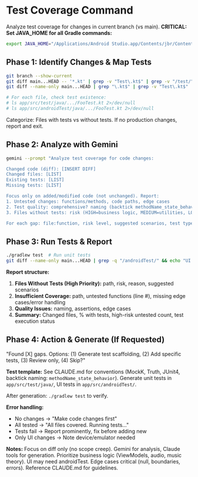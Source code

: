 # Test Coverage Command

Analyze test coverage for changes in current branch (vs main). **CRITICAL: Set JAVA_HOME for all Gradle commands:**
```bash
export JAVA_HOME="/Applications/Android Studio.app/Contents/jbr/Contents/Home"
```

## Phase 1: Identify Changes & Map Tests

```bash
git branch --show-current
git diff main...HEAD -- '*.kt' | grep -v "Test\.kt$" | grep -v "/test/" | grep -v "/androidTest/"  # Production diff
git diff --name-only main...HEAD | grep "\.kt$" | grep -v "Test\.kt$" | grep -v "/test/" | grep -v "/androidTest/"  # File names

# For each file, check test existence:
# ls app/src/test/java/.../FooTest.kt 2>/dev/null
# ls app/src/androidTest/java/.../FooTest.kt 2>/dev/null
```

Categorize: Files with tests vs without tests. If no production changes, report and exit.

## Phase 2: Analyze with Gemini

```bash
gemini --prompt "Analyze test coverage for code changes:

Changed code (diff): [INSERT DIFF]
Changed files: [LIST]
Existing tests: [LIST]
Missing tests: [LIST]

Focus only on added/modified code (not unchanged). Report:
1. Untested changes: functions/methods, code paths, edge cases
2. Test quality: comprehensive? naming (backtick methodName_state_behavior)? missing scenarios?
3. Files without tests: risk (HIGH=business logic, MEDIUM=utilities, LOW=data/UI), unit vs UI test needed?

For each gap: file:function, risk level, suggested scenarios, test type (unit/UI)."
```

## Phase 3: Run Tests & Report

```bash
./gradlew test  # Run unit tests
git diff --name-only main...HEAD | grep -q "/androidTest/" && echo "UI tests modified"
```

**Report structure:**
1. **Files Without Tests (High Priority):** path, risk, reason, suggested scenarios
2. **Insufficient Coverage:** path, untested functions (line #), missing edge cases/error handling
3. **Quality Issues:** naming, assertions, edge cases
4. **Summary:** Changed files, % with tests, high-risk untested count, test execution status

## Phase 4: Action & Generate (If Requested)

"Found [X] gaps. Options: (1) Generate test scaffolding, (2) Add specific tests, (3) Review only, (4) Skip?"

**Test template:** See CLAUDE.md for conventions (MockK, Truth, JUnit4, backtick naming: `methodName_state_behavior`). Generate unit tests in `app/src/test/java/`, UI tests in `app/src/androidTest/`.

After generation: `./gradlew test` to verify.

**Error handling:**
- No changes → "Make code changes first"
- All tested → "All files covered. Running tests..."
- Tests fail → Report prominently, fix before adding new
- Only UI changes → Note device/emulator needed

**Notes:** Focus on diff only (no scope creep). Gemini for analysis, Claude tools for generation. Prioritize business logic (ViewModels, audio, music theory). UI may need androidTest. Edge cases critical (null, boundaries, errors). Reference CLAUDE.md for guidelines.